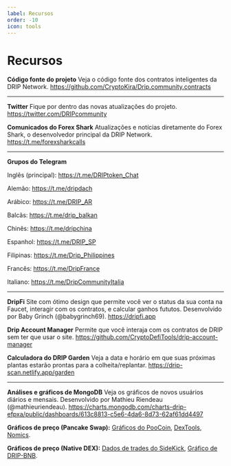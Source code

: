 ```yaml
---
label: Recursos
order: -10
icon: tools
---
```


# Recursos

**Código fonte do projeto**
Veja o código fonte dos contratos inteligentes da DRIP Network.
https://github.com/CryptoKira/Drip.community.contracts

---
**Twitter**
Fique por dentro das novas atualizações do projeto.
https://twitter.com/DRIPcommunity


**Comunicados do Forex Shark**
Atualizações e notícias diretamente do Forex Shark, o desenvolvedor principal da DRIP Network.
https://t.me/forexsharkcalls

---

**Grupos do Telegram**

Inglês (principal): https://t.me/DRIPtoken_Chat

Alemão: https://t.me/dripdach

Arábico: https://t.me/DRIP_AR

Balcãs: https://t.me/drip_balkan

Chinês: https://t.me/dripchina

Espanhol: https://t.me/DRIP_SP

Filipinas:  https://t.me/Drip_Philippines

Francês: https://t.me/DripFrance

Italiano: https://t.me/DripCommunityItalia

---

**DripFi**
Site com ótimo design que permite você ver o status da sua conta na Faucet, interagir com os contratos, e calcular ganhos fututos. Desenvolvido por Baby Grinch (@babygrinch69).
https://dripfi.app

**Drip Account Manager**
Permite que você interaja com os contratos de DRIP sem ter que usar o site.
https://github.com/CryptoDefiTools/drip-account-manager

**Calculadora do DRIP Garden**
Veja a data e horário em que suas próximas plantas estarão prontas para a colheita/replantar.
https://drip-scan.netlify.app/garden

---
**Análises e gráficos de MongoDB**
Veja os gráficos de novos usuários diários e mensais. Desenvolvido por Mathieu Riendeau (@mathieuriendeau).
https://charts.mongodb.com/charts-drip-efpxa/public/dashboards/613c8813-c5e6-4da6-8d73-62af61dd4497

**Gráficos de preço (Pancake Swap):**
[ Gráficos do PooCoin](//poocoin.app/tokens/0x20f663cea80face82acdfa3aae6862d246ce0333), [DexTools](https://www.dextools.io/app/bsc/pair-explorer/0xa0feb3c81a36e885b6608df7f0ff69db97491b58), [Nomics](https://nomics.com/assets/drip3-drip-token).

**Gráficos de preço (Native DEX):**
[ Dados de trades do SideKick](https://sidekick.finance/DripWatcher), [Gráfico de DRIP-BNB](https://drip-trading-view.herokuapp.com).
